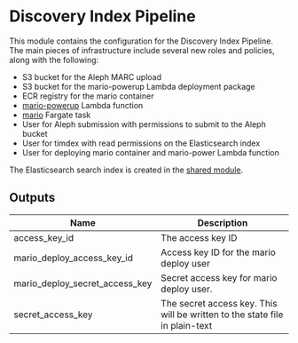 # Discovery Index Pipeline

This module contains the configuration for the Discovery Index Pipeline. The main pieces of infrastructure include several new roles and policies, along with the following:

* S3 bucket for the Aleph MARC upload
* S3 bucket for the mario-powerup Lambda deployment package
* ECR registry for the mario container
* [mario-powerup](https://github.com/MITLibraries/mario-powerup) Lambda function
* [mario](https://github.com/MITLibraries/mario) Fargate task
* User for Aleph submission with permissions to submit to the Aleph bucket
* User for timdex with read permissions on the Elasticsearch index
* User for deploying mario container and mario-power Lambda function

The Elasticsearch search index is created in the [shared module](https://github.com/MITLibraries/mitlib-terraform/tree/master/shared/elasticsearch).

## Outputs

| Name | Description |
|------|-------------|
| access\_key\_id | The access key ID |
| mario\_deploy\_access\_key\_id | Access key ID for the mario deploy user |
| mario\_deploy\_secret\_access\_key | Secret access key for mario deploy user. |
| secret\_access\_key | The secret access key. This will be written to the state file in plain-text |

